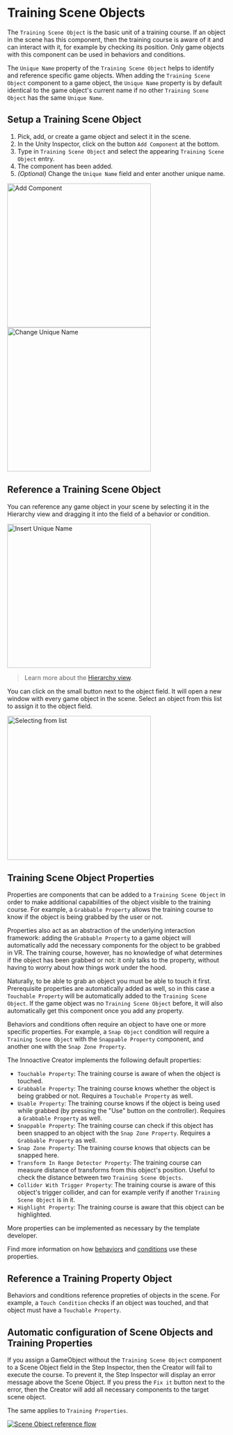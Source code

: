 # Training Scene Objects

The `Training Scene Object` is the basic unit of a training course. If an object in the scene has this component, then the training course is aware of it and can interact with it, for example by checking its position. Only game objects with this component can be used in behaviors and conditions. 

The `Unique Name` property of the `Training Scene Object` helps to identify and reference specific game objects. When adding the `Training Scene Object` component to a game object, the `Unique Name` property is by default identical to the game object's current name if no other `Training Scene Object` has the same `Unique Name`.

## Setup a Training Scene Object

1. Pick, add, or create a game object and select it in the scene.
2. In the Unity Inspector, click on the button `Add Component` at the bottom.
3. Type in `Training Scene Object` and select the appearing `Training Scene Object` entry.
4. The component has been added.
5. *(Optional)* Change the `Unique Name` field and enter another unique name.

[<img src="../images/scene-objects/add-component.png" alt="Add Component" width="330">](../images/scene-objects/add-component.png) [<img src="../images/scene-objects/change-unique-name.png" alt="Change Unique Name" width="330">](../images/scene-objects/change-unique-name.png)

## Reference a Training Scene Object

You can reference any game object in your scene by selecting it in the Hierarchy view and dragging it into the field of a behavior or condition.

[<img src="../images/scene-objects/insert-unique-name.png" alt="Insert Unique Name" width="330">](../images/scene-objects/insert-unique-name.png)

> Learn more about the [Hierarchy view](https://docs.unity3d.com/Manual/Hierarchy.html).

You can click on the small button next to the object field. It will open a new window with every game object in the scene. Select an object from this list to assign it to the object field.

[<img src="../images/scene-objects/selecting-from-list.png" alt="Selecting from list" width="330">](../images/scene-objects/selecting-from-list.png)

## Training Scene Object Properties

Properties are components that can be added to a `Training Scene Object` in order to make additional capabilities of the object visible to the training course. For example, a `Grabbable Property` allows the training course to know if the object is being grabbed by the user or not.


Properties also act as an abstraction of the underlying interaction framework: adding the `Grabbable Property` to a game object will  automatically add the necessary components for the object to be grabbed in VR. The training course, however, has no knowledge of what determines if the object has been grabbed or not: it only talks to the property, without having to worry about how things work under the hood.

Naturally, to be able to grab an object you must be able to touch it first. Prerequisite properties are automatically added as well, so in this case a `Touchable Property` will be automatically added to the `Training Scene Object`. If the game object was no `Training Scene Object` before, it will also automatically get this component once you add any property.

Behaviors and conditions often require an object to have one or more specific properties. For example, a `Snap Object` condition will require a `Training Scene Object` with the `Snappable Property` component, and another one with the `Snap Zone Property`.

The Innoactive Creator implements the following default properties:

* `Touchable Property`: The training course is aware of when the object is touched.
* `Grabbable Property`: The training course knows whether the object is being grabbed or not. Requires a `Touchable Property` as well.
* `Usable Property`: The training course knows if the object is being used while grabbed (by pressing the "Use" button on the controller). Requires a `Grabbable Property` as well.
* `Snappable Property`: The training course can check if this object has been snapped to an object with the `Snap Zone Property`. Requires a `Grabbable Property` as well.
* `Snap Zone Property`: The training course knows that objects can be snapped here.
* `Transform In Range Detector Property`: The training course can measure distance of transforms from this object's position. Useful to check the distance between two `Training Scene Objects`.
* `Collider With Trigger Property`: The training course is aware of this object's trigger collider, and can for example verify if another `Training Scene Object` is in it.
* `Highlight Property`: The training course is aware that this object can be highlighted.

More properties can be implemented as necessary by the template developer.

Find more information on how [behaviors](default-behaviors.md) and [conditions](default-conditions.md) use these properties.

## Reference a Training Property Object

Behaviors and conditions reference propreties of objects in the scene. For example, a `Touch Condition` checks if an object was touched, and that object must have a `Touchable Property`.

## Automatic configuration of Scene Objects and Training Properties

If you assign a GameObject without the `Training Scene Object` component to a Scene Object field in the Step Inspector, then the Creator will fail to execute the course. To prevent it, the Step Inspector will display an error message above the Scene Object. If you press the `Fix it` button next to the error, then the Creator will add all necessary components to the target scene object.

The same applies to `Training Properties`.

[![Scene Object reference flow](../images/scene-objects/automatic-property-management.gif "Scene Object reference flow.")](../images/scene-objects/automatic-property-management.gif)
